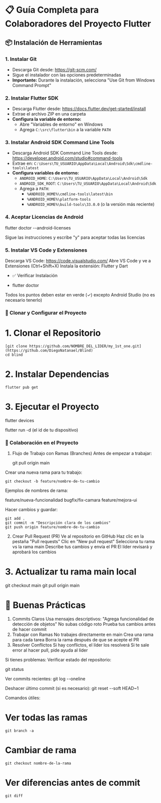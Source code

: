 # 📋 Guía Completa para Colaboradores del Proyecto Flutter

## 📦 Instalación de Herramientas

### 1. **Instalar Git**
- Descarga Git desde: https://git-scm.com/
- Sigue el instalador con las opciones predeterminadas
- **Importante:** Durante la instalación, selecciona "Use Git from Windows Command Prompt"

### 2. **Instalar Flutter SDK**
- Descarga Flutter desde: https://docs.flutter.dev/get-started/install
- Extrae el archivo ZIP en una carpeta 
- **Configura la variable de entorno:**
  - Abre "Variables de entorno" en Windows
  - Agrega `C:\src\flutter\bin` a la variable `PATH`

### 3. **Instalar Android SDK Command Line Tools**
- Descarga Android SDK Command Line Tools desde: https://developer.android.com/studio#command-tools
- Extrae en: `C:\Users\TU_USUARIO\AppData\Local\Android\Sdk\cmdline-tools\latest`
- **Configura variables de entorno:**
  - `ANDROID_HOME`: `C:\Users\TU_USUARIO\AppData\Local\Android\Sdk`
  - `ANDROID_SDK_ROOT`: `C:\Users\TU_USUARIO\AppData\Local\Android\Sdk`
  - Agrega a `PATH`: 
    - `%ANDROID_HOME%\cmdline-tools\latest\bin`
    - `%ANDROID_HOME%\platform-tools`
    - `%ANDROID_HOME%\build-tools\33.0.0` (o la versión más reciente)

### 4. **Aceptar Licencias de Android**

flutter doctor --android-licenses

Sigue las instrucciones y escribe "y" para aceptar todas las licencias

### 5. Instalar VS Code y Extensiones
Descarga VS Code: https://code.visualstudio.com/
Abre VS Code y ve a Extensiones (Ctrl+Shift+X)
Instala la extensión: Flutter y Dart

  - ✅ Verificar Instalación

  - flutter doctor

Todos los puntos deben estar en verde (✓) excepto Android Studio (no es necesario tenerlo)

### 🚀 Clonar y Configurar el Proyecto
# 1. Clonar el Repositorio
    [git clone https://github.com/NOMBRE_DEL_LIDER/my_1st_one.git](https://github.com/DiegoNatanael/Blind)
    cd blind

# 2. Instalar Dependencias
    flutter pub get

# 3. Ejecutar el Proyecto
  flutter devices
  
  flutter run -d (el id de tu dispositivo)

### 🔄 Colaboración en el Proyecto
1. Flujo de Trabajo con Ramas (Branches)
Antes de empezar a trabajar:

    git pull origin main

Crear una nueva rama para tu trabajo:

    git checkout -b feature/nombre-de-tu-cambio

Ejemplos de nombres de rama:

feature/nueva-funcionalidad
bugfix/fix-camara
feature/mejora-ui

Hacer cambios y guardar:

    git add .
    git commit -m "Descripción clara de los cambios"
    git push origin feature/nombre-de-tu-cambio

2. Crear Pull Request (PR)
  Ve al repositorio en GitHub
  Haz clic en la pestaña "Pull requests"
  Clic en "New pull request"
  Selecciona tu rama vs la rama main
  Describe tus cambios y envía el PR
  El líder revisará y aprobará los cambios

# 3. Actualizar tu rama main local
  git checkout main
  git pull origin main

# 📝 Buenas Prácticas
  1. Commits Claros
    Usa mensajes descriptivos: "Agrega funcionalidad de detección de objetos"
    No subas código roto
    Prueba tus cambios antes de hacer commit
  2. Trabajar con Ramas
    No trabajes directamente en main
    Crea una rama para cada tarea
    Borra la rama después de que se acepte el PR
  3. Resolver Conflictos
    Si hay conflictos, el líder los resolverá
    Si te sale error al hacer pull, pide ayuda al líder

Si tienes problemas:
Verificar estado del repositorio:

  git status

Ver commits recientes:
  git log --oneline

Deshacer último commit (si es necesario):
  git reset --soft HEAD~1

Comandos útiles:

  # Ver todas las ramas
    git branch -a

  # Cambiar de rama
    git checkout nombre-de-la-rama

  # Ver diferencias antes de commit
    git diff
